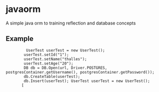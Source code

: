 # javaorm
A simple java orm to training reflection and database concepts

## Example
```
         UserTest userTest = new UserTest();
        userTest.setId("1");
        userTest.setName("thalles");
        userTest.setAge("20");
        DB db = DB.Open(url, Driver.POSTGRES, postgresContainer.getUsername(), postgresContainer.getPassword());
        db.CreateTable(userTest);
        db.Insert(userTest); UserTest userTest = new UserTest();
       [
```
